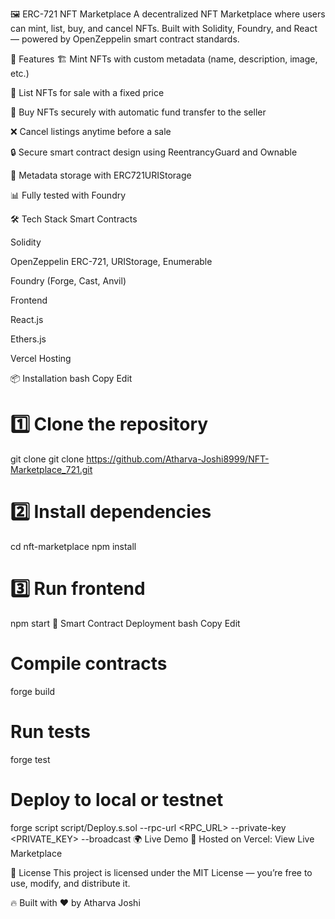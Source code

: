 🖼️ ERC-721 NFT Marketplace
A decentralized NFT Marketplace where users can mint, list, buy, and cancel NFTs.
Built with Solidity, Foundry, and React — powered by OpenZeppelin smart contract standards.

🚀 Features
🏗 Mint NFTs with custom metadata (name, description, image, etc.)

📜 List NFTs for sale with a fixed price

💸 Buy NFTs securely with automatic fund transfer to the seller

❌ Cancel listings anytime before a sale

🔒 Secure smart contract design using ReentrancyGuard and Ownable

📂 Metadata storage with ERC721URIStorage

📊 Fully tested with Foundry

🛠️ Tech Stack
Smart Contracts

Solidity

OpenZeppelin ERC-721, URIStorage, Enumerable

Foundry (Forge, Cast, Anvil)

Frontend

React.js

Ethers.js

Vercel Hosting

📦 Installation
bash
Copy
Edit
# 1️⃣ Clone the repository
git clone git clone https://github.com/Atharva-Joshi8999/NFT-Marketplace_721.git

# 2️⃣ Install dependencies
cd nft-marketplace
npm install

# 3️⃣ Run frontend
npm start
🔑 Smart Contract Deployment
bash
Copy
Edit
# Compile contracts
forge build

# Run tests
forge test

# Deploy to local or testnet
forge script script/Deploy.s.sol --rpc-url <RPC_URL> --private-key <PRIVATE_KEY> --broadcast
🌍 Live Demo
🚀 Hosted on Vercel: View Live Marketplace

📄 License
This project is licensed under the MIT License — you’re free to use, modify, and distribute it.

🔥 Built with ❤️ by Atharva Joshi

